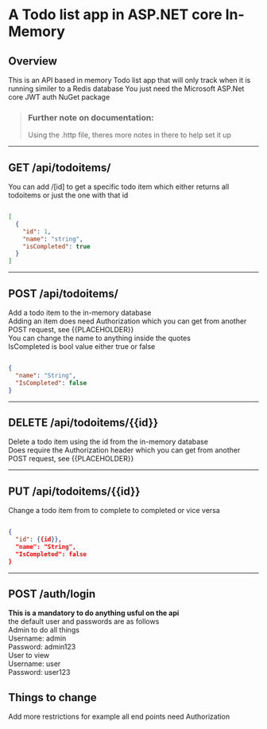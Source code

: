 # A Todo list app in ASP.NET core In-Memory

## Overview  
This is an API based in memory Todo list app that will only track when it is running similer to a Redis database You just need the Microsoft ASP.Net core JWT auth NuGet package

> ### Further note on documentation:  
> Using the .http file, theres more notes in there to help set it up  

---

## GET /api/todoitems/  
You can add /[id] to get a specific todo item which either returns all todoitems or just the one with that id  

```json

[
  {
    "id": 1,
    "name": "string",
    "isCompleted": true
  }
]

```
---
## POST /api/todoitems/  
Add a todo item to the in-memory database  
Adding an item does need Authorization which you can get from another POST request, see {{PLACEHOLDER}}  
You can change the name to anything inside the quotes  
IsCompleted is bool value either true or false  
```json

{
  "name": "String",
  "IsCompleted": false
}
```

---

## DELETE /api/todoitems/{{id}}
Delete a todo item using the id from the in-memory database  
Does require the Authorization header which you can get from another POST request, see {{PLACEHOLDER}}

---

## PUT /api/todoitems/{{id}}
Change a todo item from to complete to completed or vice versa

```json

{
  "id": {{id}},
  "name": "String",
  "IsCompleted": false
}

```
---

## POST /auth/login
**This is a mandatory to do anything usful on the api**  
the default user and passwords are as follows  
Admin to do all things  
Username: admin  
Password: admin123  
User to view  
Username: user  
Password: user123  

## Things to change
Add more restrictions for example all end points need Authorization  




